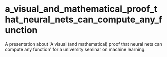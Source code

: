 # a_visual_and_mathematical_proof_that_neural_nets_can_compute_any_function
A presentation about 'A visual (and mathematical) proof that neural nets can compute any function' for a university seminar on machine learning.
